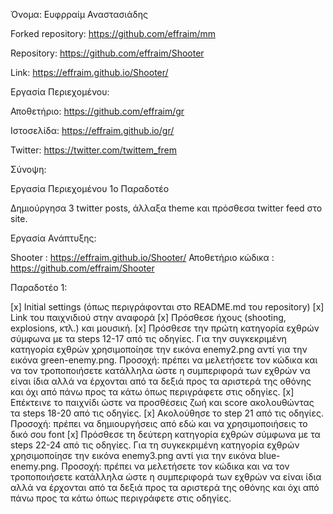 Όνομα: Ευφρραίμ Αναστασιάδης

Forked repository: https://github.com/effraim/mm

Repository: https://github.com/effraim/Shooter

Link: https://effraim.github.io/Shooter/

Εργασία Περιεχομένου:

Αποθετήριο: https://github.com/effraim/gr

Ιστοσελίδα: https://effraim.github.io/gr/

Twitter: https://twitter.com/twittem_frem

Σύνοψη:

Εργασία Περιεχομένου 1o Παραδοτέο

Δημιούργησα 3 twitter posts, άλλαξα theme και πρόσθεσα twitter feed στο site.


Εργασία Ανάπτυξης:

 Shooter : https://effraim.github.io/Shooter/
 Αποθετήριο κώδικα : https://github.com/effraim/Shooter
 
 Παραδοτέο 1:
 
  [x] Initial settings (όπως περιγράφονται στο README.md του repository)
  [x] Link του παιχνιδιού στην αναφορά
  [x] Πρόσθεσε ήχους (shooting, explosions, κτλ.) και μουσική.
  [x] Πρόσθεσε την πρώτη κατηγορία εχθρών σύμφωνα με τα steps 12-17 από τις οδηγίες. Για την συγκεκριμένη κατηγορία εχθρών χρησιμοποίησε την εικόνα enemy2.png αντί για την εικόνα green-enemy.png. Προσοχή: πρέπει να μελετήσετε τον κώδικα και να τον τροποποιήσετε κατάλληλα ώστε η συμπεριφορά των εχθρών να είναι ίδια αλλά να έρχονται από τα δεξιά προς τα αριστερά της οθόνης και όχι από πάνω προς τα κάτω όπως περιγράφετε στις οδηγίες.
  [x] Επέκτεινε το παιχνίδι ώστε να προσθέσεις ζωή και score ακολουθώντας τα steps 18-20 από τις οδηγίες.
  [x] Ακολούθησε το step 21 από τις οδηγίες. Προσοχή: πρέπει να δημιουργήσεις από εδώ και να χρησιμοποιήσεις το δικό σου font 
  [x] Πρόσθεσε τη δεύτερη κατηγορία εχθρών σύμφωνα με τα steps 22-24 από τις οδηγίες. Για τη συγκεκριμένη κατηγορία εχθρών χρησιμοποίησε την εικόνα enemy3.png αντί για την εικόνα blue-enemy.png. Προσοχή: πρέπει να μελετήσετε τον κώδικα και να τον τροποποιήσετε κατάλληλα ώστε η συμπεριφορά των εχθρών να είναι ίδια αλλά να έρχονται από τα δεξιά προς τα αριστερά της οθόνης και όχι από πάνω προς τα κάτω όπως περιγράφετε στις οδηγίες.
